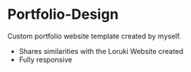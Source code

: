# Portfolio-Design

Custom portfolio website template created by myself.

- Shares similarities with the Loruki Website created
- Fully responsive
